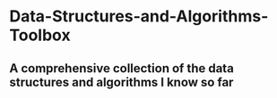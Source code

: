 # Data-Structures-and-Algorithms-Toolbox

## A comprehensive collection of the data structures and algorithms I know so far
